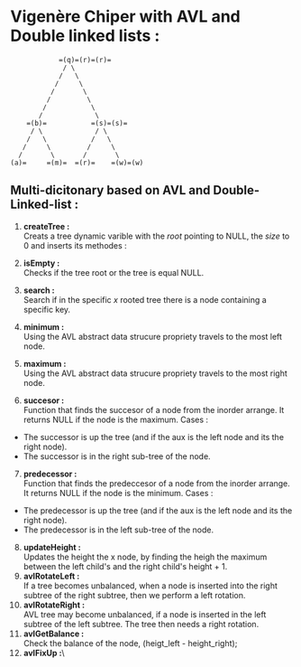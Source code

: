# Vigenère Chiper with AVL and Double linked lists :
```
            =(q)=(r)=(r)=
             / \
            /   \
           /     \
          /       \
         /         \
        /           \
       /             \
    =(b)=           =(s)=(s)= 
     / \             / \
    /   \           /   \
   /     \         /     \
  /       \       /       \
(a)=     =(m)=  =(r)=    =(w)=(w)
```
##   Multi-dicitonary based on AVL and Double-Linked-list :
1.  **createTree :**\
Creats a tree dynamic varible with the *root* pointing to NULL, the *size* to 0 and inserts its methodes :
    
2.  **isEmpty :**\
Checks if the tree root or the tree is equal NULL.
3.  **search :**\
Search if in the specific *x* rooted tree there is a node containing a specific key.
4.  **minimum :**\
Using the AVL abstract data strucure propriety travels to the most left node.
5.  **maximum :**\
Using the AVL abstract data strucure propriety travels to the most right node.
6.  **succesor :**\
Function that finds the succesor of a node from the inorder arrange. It returns NULL if the node is the maximum. Cases :
  - The successor is up the tree (and if the aux is the left node and its the right node).
  - The successor is in the right sub-tree of the node.
7.  **predecessor :**\
Function that finds the predeccesor of a node from the inorder arrange. It returns NULL if the node is the minimum. Cases :
  - The predecessor is up the tree (and if the aux is the left node and its the right node).
  - The predecessor is in the left sub-tree of the node.
8.  **updateHeight :**\
Updates the height the x node, by finding the heigh the maximum between the left child's and the right child's height + 1.
9.  **avlRotateLeft :**\
If a tree becomes unbalanced, when a node is inserted into the right subtree of the right subtree, then we perform a left rotation.
10. **avlRotateRight :**\
AVL tree may become unbalanced, if a node is inserted in the left subtree of the left subtree. The tree then needs a right rotation.
11. **avlGetBalance :**\
Check the balance of the node, (heigt_left - height_right);
12. **avlFixUp :**\

